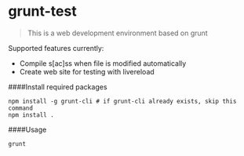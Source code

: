 grunt-test
============
 > This is a web development environment based on grunt

Supported features currently:
 * Compile s[ac]ss when file is modified automatically
 * Create web site for testing with livereload

####Install required packages
```shell
npm install -g grunt-cli # if grunt-cli already exists, skip this command
npm install .
```
####Usage
```shell
grunt
```
